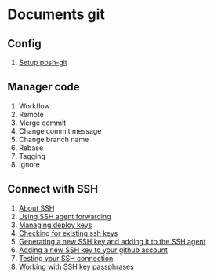 # Documents git

## Config
1. [Setup posh-git](https://git-scm.com/book/en/v2/Appendix-A%3A-Git-in-Other-Environments-Git-in-PowerShell#:~:text=To%20include%20Git%20information%20in,open%20a%20new%20PowerShell%20console.)

## Manager code
1. Workflow
2. Remote
3. Merge commit
4. Change commit message
5. Change branch name
6. Rebase
7. Tagging
8. Ignore

## Connect with SSH
1. [About SSH](https://docs.github.com/en/authentication/connecting-to-github-with-ssh/about-ssh)
2. [Using SSH agent forwarding](https://docs.github.com/en/authentication/connecting-to-github-with-ssh/using-ssh-agent-forwarding)
3. [Managing deploy keys](https://docs.github.com/en/authentication/connecting-to-github-with-ssh/managing-deploy-keys)
4. [Checking for existing ssh keys](https://docs.github.com/en/authentication/connecting-to-github-with-ssh/checking-for-existing-ssh-keys)
5. [Generating a new SSH key and adding it to the SSH agent](https://docs.github.com/en/authentication/connecting-to-github-with-ssh/generating-a-new-ssh-key-and-adding-it-to-the-ssh-agent)
6. [Adding a new SSH key to your github account](https://docs.github.com/en/authentication/connecting-to-github-with-ssh/adding-a-new-ssh-key-to-your-github-account)
7. [Testing your SSH connection](https://docs.github.com/en/authentication/connecting-to-github-with-ssh/testing-your-ssh-connection)
8. [Working with SSH key passphrases](https://docs.github.com/en/authentication/connecting-to-github-with-ssh/working-with-ssh-key-passphrases)


